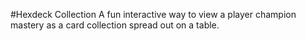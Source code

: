#Hexdeck Collection
A fun interactive way to view a player champion mastery as a card collection spread out on a table.
